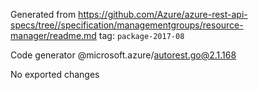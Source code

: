 Generated from https://github.com/Azure/azure-rest-api-specs/tree//specification/managementgroups/resource-manager/readme.md tag: `package-2017-08`

Code generator @microsoft.azure/autorest.go@2.1.168

No exported changes